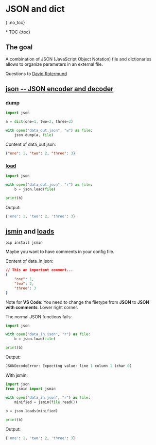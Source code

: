 # JSON and dict
{:.no_toc}

<nav markdown="1" class="toc-class">
* TOC
{:toc}
</nav>

## The goal

A combination of JSON (JavaScript Object Notation) file and dictionaries allows to organize parameters in an external file. 

Questions to [David Rotermund](mailto:davrot@uni-bremen.de)

## [json -- JSON encoder and decoder](https://docs.python.org/3/library/json.html)

### [dump](https://docs.python.org/3/library/json.html#json.dump)

```python
import json

a = dict(one=1, two=2, three=3)

with open("data_out.json", "w") as file:
    json.dump(a, file)
```

Content of data_out.json: 

```json
{"one": 1, "two": 2, "three": 3}
```

### [load](https://docs.python.org/3/library/json.html#json.load)


```python
import json

with open("data_out.json", "r") as file:
    b = json.load(file)

print(b)
```

Output:

```python
{'one': 1, 'two': 2, 'three': 3}
```

## [jsmin](https://github.com/tikitu/jsmin/) and [loads](https://docs.python.org/3/library/json.html#json.loads)

```shell
pip install jsmin
```

Maybe you want to have comments in your config file. 

Content of data_in.json: 
```json
// This an important comment...
{
    "one": 1,
    "two": 2,
    "three": 3
}
```

Note for **VS Code**: You need to change the filetype from **JSON** to **JSON with comments**. Lower right corner. 

 The normal JSON functions fails:

```python
import json

with open("data_in.json", "r") as file:
    b = json.load(file)

print(b)
```
Output: 

```python
JSONDecodeError: Expecting value: line 1 column 1 (char 0)
```

With jsmin: 

```python
import json
from jsmin import jsmin

with open("data_in.json", "r") as file:
    minified = jsmin(file.read())
    
b = json.loads(minified)

print(b)
```

Output: 

```python
{'one': 1, 'two': 2, 'three': 3}
```
